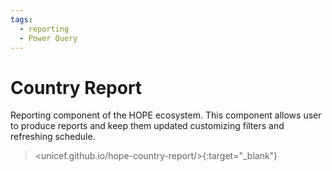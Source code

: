 ```yaml
---
tags:
  - reporting
  - Power Query
---
```


# Country Report

Reporting component of the HOPE ecosystem. 
This component allows user to produce reports and keep them updated customizing filters and refreshing schedule.

> <unicef.github.io/hope-country-report/>{:target="_blank"}
